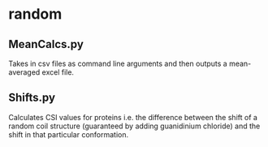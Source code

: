 # random

## MeanCalcs.py
Takes in csv files as command line arguments and then outputs a mean-averaged excel file. 


## Shifts.py
Calculates CSI values for proteins i.e. the difference between the shift of a random coil structure (guaranteed by adding guanidinium chloride) and the shift in that particular conformation.
